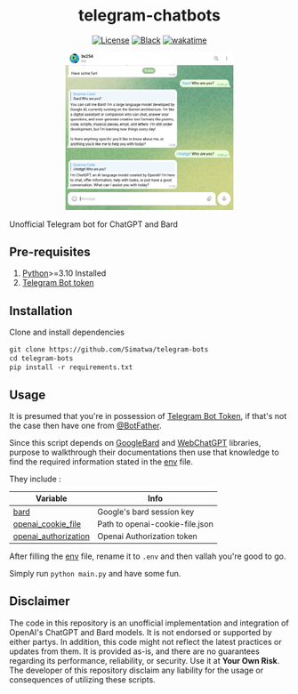 <h1 align="center"> telegram-chatbots </h1>

<p align="center">
<a href="https://https://github.com/Simatwa/telegram-chatbots/blob/main/LICENSE"><img alt="License" src="https://img.shields.io/badge/license-MIT-blue.svg"/></a>
<a href="https://github.com/psf/black"><img alt="Black" src="https://img.shields.io/static/v1?logo=Black&label=Code-style&message=Black"/></a>
<a href="https://wakatime.com/badge/github/Simatwa/telegram-chatbots"><img src="https://wakatime.com/badge/github/Simatwa/telegram-chatbots.svg" alt="wakatime"></a>
</p>

<p align="center">
<img src="https://github.com/Simatwa/telegram-chatbots/blob/main/assets/demo.png?raw=true" width="60%" height="auto" alt="Bot Demo"> 
</p>

Unofficial Telegram bot for ChatGPT and Bard 

## Pre-requisites 

1. [Python](https://python.org)>=3.10 Installed
2. [Telegram Bot token](https://core.telegram.org/bots#botfather)

## Installation

Clone and install dependencies

```
git clone https://github.com/Simatwa/telegram-bots
cd telegram-bots
pip install -r requirements.txt
```

## Usage

It is presumed that you're in possession of [Telegram Bot Token](https://telegram/), if that's not the case then have one from [@BotFather](https://core.telegram.org/bots#botfather).

Since this script depends on [GoogleBard](https://github.com/acheong08/Bard) and [WebChatGPT](https://github.com/Simatwa/WebChatGPT) libraries, purpose to walkthrough their documentations then use that knowledge to find the required information stated in the [env](env) file.

They include :

| Variable | Info |
| ---------- | ------- |
| [bard](https://github.com/acheong08/Bard)  | Google's bard session key |
| [openai_cookie_file](https://github.com/Simatwa/WebChatGPT) | Path to openai-cookie-file.json | 
| [openai_authorization](https://github.com/Simatwa/WebChatGPT) | Openai Authorization token | 

After filling the [env](env) file, rename it to `.env` and then vallah you're good to go.

Simply run `python main.py` and have some fun.

## Disclaimer

The code in this repository is an unofficial implementation and integration of OpenAI's ChatGPT and Bard models. It is not endorsed or supported by either partys. In addition, this code might not reflect the latest practices or updates from them. It is provided as-is, and there are no guarantees regarding its performance, reliability, or security. Use it at **Your Own Risk**. The developer of this repository disclaim any liability for the usage or consequences of utilizing these scripts.